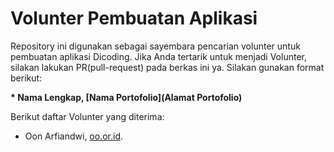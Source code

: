 # Volunter Pembuatan Aplikasi

Repository ini digunakan sebagai sayembara pencarian volunter untuk pembuatan aplikasi Dicoding. Jika Anda tertarik untuk menjadi Volunter, silakan lakukan PR(pull-request) pada berkas ini ya. Silakan gunakan format berikut:  


**\* Nama Lengkap, [Nama Portofolio](Alamat Portofolio)**


Berikut daftar Volunter yang diterima:  
* Oon Arfiandwi, [oo.or.id](https://oo.or.id).
